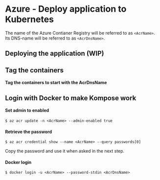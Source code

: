 # Azure - Deploy application to Kubernetes

The name of the Azure Contianer Registry will be referred to as `<AcrName>`.  
Its DNS-name will be referred to as `<AcrDnsName>`.

## Deploying the application (WIP)

## Tag the containers

#### Tag the containers to start with the AcrDnsName

<!---
Tag (or custom image name) the images:

https://docs.microsoft.com/en-us/azure/aks/tutorial-kubernetes-prepare-acr

Convert docker-compose
```
docker-compose up
docker-compose down
kompose convert
```

Deploy


https://docs.microsoft.com/en-us/azure/container-registry/container-registry-get-started-docker-cli

--->

## Login with Docker to make Kompose work

#### Set admin to enabled
```
$ az acr update -n <AcrName> --admin-enabled true
```

#### Retrieve the password
```
$ az acr credential show --name <AcrName> --query passwords[0]
```
Copy the password and use it when asked in the next step.

#### Docker login
```
$ docker login -u <AcrName> --password-stdin <AcrDnsName>
```